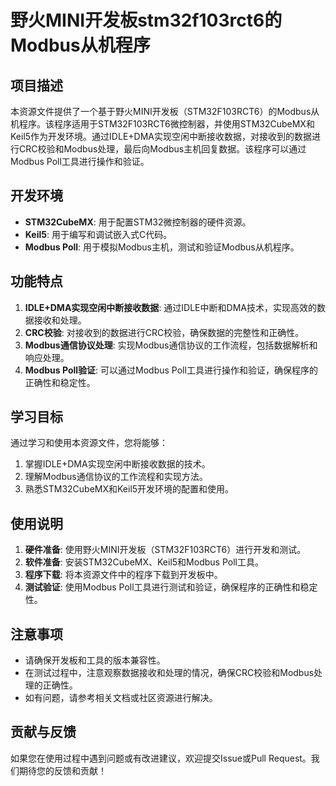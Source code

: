 # 野火MINI开发板stm32f103rct6的Modbus从机程序

## 项目描述

本资源文件提供了一个基于野火MINI开发板（STM32F103RCT6）的Modbus从机程序。该程序适用于STM32F103RCT6微控制器，并使用STM32CubeMX和Keil5作为开发环境。通过IDLE+DMA实现空闲中断接收数据，对接收到的数据进行CRC校验和Modbus处理，最后向Modbus主机回复数据。该程序可以通过Modbus Poll工具进行操作和验证。

## 开发环境

- **STM32CubeMX**: 用于配置STM32微控制器的硬件资源。
- **Keil5**: 用于编写和调试嵌入式C代码。
- **Modbus Poll**: 用于模拟Modbus主机，测试和验证Modbus从机程序。

## 功能特点

1. **IDLE+DMA实现空闲中断接收数据**: 通过IDLE中断和DMA技术，实现高效的数据接收和处理。
2. **CRC校验**: 对接收到的数据进行CRC校验，确保数据的完整性和正确性。
3. **Modbus通信协议处理**: 实现Modbus通信协议的工作流程，包括数据解析和响应处理。
4. **Modbus Poll验证**: 可以通过Modbus Poll工具进行操作和验证，确保程序的正确性和稳定性。

## 学习目标

通过学习和使用本资源文件，您将能够：

1. 掌握IDLE+DMA实现空闲中断接收数据的技术。
2. 理解Modbus通信协议的工作流程和实现方法。
3. 熟悉STM32CubeMX和Keil5开发环境的配置和使用。

## 使用说明

1. **硬件准备**: 使用野火MINI开发板（STM32F103RCT6）进行开发和测试。
2. **软件准备**: 安装STM32CubeMX、Keil5和Modbus Poll工具。
3. **程序下载**: 将本资源文件中的程序下载到开发板中。
4. **测试验证**: 使用Modbus Poll工具进行测试和验证，确保程序的正确性和稳定性。

## 注意事项

- 请确保开发板和工具的版本兼容性。
- 在测试过程中，注意观察数据接收和处理的情况，确保CRC校验和Modbus处理的正确性。
- 如有问题，请参考相关文档或社区资源进行解决。

## 贡献与反馈

如果您在使用过程中遇到问题或有改进建议，欢迎提交Issue或Pull Request。我们期待您的反馈和贡献！